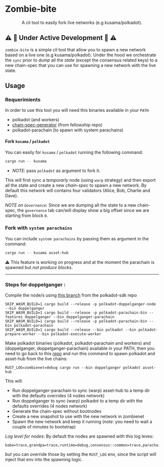 # Zombie-bite

<div align="center">
<p>A cli tool to easily fork live networks (e.g kusama/polkadot).</p>
</div>

## :warning: :construction: Under Active Development :construction: :warning:

`zombie-bite` is a simple _cli_ tool that allow you to spawn a new network based on a live one (e.g kusama/polkadot). Under the hood we orchestrate the `sync` prior to _dump_ all the _state_ (except the consensus related keys) to a new chain-spec that you can use for spawning a new network with the live state.

## Usage

### Requerimients

In order to use this tool you will need this binaries available in your `PATH`

 - polkadot (and workers)
 - [chain-spec-generator](https://github.com/polkadot-fellows/runtimes/tree/main/chain-spec-generator) (from fellowship repo)
 - polkadot-parachain (to spawn with system parachains)


#### Fork `kusama` / `polkadot`

You can easily for `kusama` / `polkadot` running the following command:
```bash
cargo run -- kusama
```

* _NOTE_: pass `polkadot` as argument to fork it.


This will first sync a _temporarly_ node (using `warp` strategy) and then export all the state and create a new _chain-spec_ to spawn a new network. By default this network will contains four validators (Alice, Bob, Charlie and Dave).

_NOTE on `Governance`_: Since we are dumping all the state to a new chain-spec, the `governance` tab can/will display show a big offset since we are starting from block `0`.


### Fork with `system parachains`

You can include `system parachains` by passing them as argument in the command:


```bash
cargo run -- kusama asset-hub
```

:warning: This feature is working on progress and at the moment the parachain is spawned but _not produce blocks_.


---

### Steps for doppelganger :

Compile the node/s using [this branch](https://github.com/paritytech/polkadot-sdk/tree/jv-doppelganger-node) from the polkadot-sdk repo

```
SKIP_WASM_BUILD=1 cargo build --release -p polkadot-doppelganger-node --bin doppelganger
SKIP_WASM_BUILD=1 cargo build --release -p polkadot-parachain-bin --features doppelganger --bin doppelganger-parachain
SKIP_WASM_BUILD=1 cargo build --release -p polkadot-parachain-bin --bin polkadot-parachain
SKIP_WASM_BUILD=1 cargo build --release --bin polkadot --bin polkadot-prepare-worker --bin polkadot-execute-worker
```

Make polkadot binaries (polkadot, polkadot-parachain and workers) and (doppelganger, doppelganger-parachain) available in your PATH, then you need to go back to this [_repo_](https://github.com/pepoviola/zombie-bite) and run this command to spawn polkadot and asset-hub from the live chains:

  ```
  RUST_LOG=zombienet=debug cargo run --bin doppelganger polkadot asset-hub
  ```

This will:

- Run doppelganger-parachain to sync (warp) asset-hub to a temp dir with the defaults overrides (4 nodes network)
- Run doppelganger to sync (warp) polkadot to a temp dir with the defaults overrides (4 nodes network)
- Generate the chain-spec without bootnodes
- Create a new snapshot to use with the new network in zombienet
- Spawn the new network and keep it running (_note_: you need to wait a couple of minutes to bootstrap)


_Log level for nodes_: By default the nodes are spawned with this log leves:
```
babe=trace,grandpa=trace,runtime=debug,consensus::common=trace,parachain=debug,sync=debug
```
_but_ you can override those by setting the `RUST_LOG` env, since the script will inject that env into the spawning logic.

